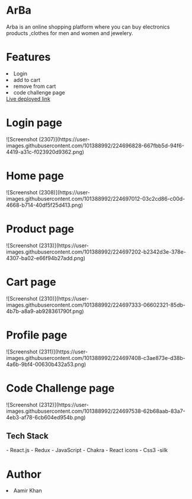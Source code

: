 <h1 fontsize="30px">ArBa</h1>
Arba is an online shopping platform where you can buy electronics products ,clothes for men and women and jewelery.
<h1>Features</h1>
<li>Login</li>
<li>add to cart</li>
<li>remove from cart</li> 
<li>code challenge page</li> 
<a href="https://spontaneous-sunshine-511dc1.netlify.app">Live deployed link</a>
 
 
<h1>Login page</h1>
![Screenshot (2307)](https://user-images.githubusercontent.com/101388992/224696828-667fbb5d-94f6-4419-a31c-f023920d9362.png)

<h1>Home page</h1>
![Screenshot (2308)](https://user-images.githubusercontent.com/101388992/224697012-03c2cd86-c00d-4668-b714-40df5f25d413.png)
<h1>Product page</h1>
![Screenshot (2313)](https://user-images.githubusercontent.com/101388992/224697202-b2342d3e-378e-4307-ba02-e66f94b27add.png)
<h1>Cart page</h1>
![Screenshot (2310)](https://user-images.githubusercontent.com/101388992/224697333-06602321-85db-4b7b-a8a9-ab928361790f.png)
<h1>Profile page</h1>
![Screenshot (2311)](https://user-images.githubusercontent.com/101388992/224697408-c3ae873e-d38b-4a6b-9bf4-00630b432a53.png)
<h1>Code Challenge page</h1>
![Screenshot (2312)](https://user-images.githubusercontent.com/101388992/224697538-62b68aab-83a7-4eb3-af78-6cb604ed954b.png)

 <h2>Tech Stack</h2>
- React.js
- Redux
- JavaScript
- Chakra
- React icons
- Css3
-silk
<h1>Author</h1> 
<li>Aamir Khan</li>
